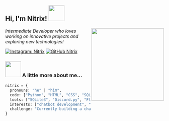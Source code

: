 <h2> Hi, I'm Nitrix! <img src="https://media.giphy.com/media/mGcNjsfWAjY5AEZNw6/giphy.gif" width="50"></h2>
<img align='right' src="https://i.postimg.cc/dVr44pKN/cdd0472d-4796-4187-b555-ec3e433cddfe.jpg" width="230">
<p><em>Intermediate Developer who loves working on innovative projects and exploring new technologies!</em></p>

[![Instagram: Nitrix](https://img.shields.io/badge/-Instagram-%23E4405F?style=flat-square&logo=instagram&logoColor=white)](https://www.instagram.com/your_instagram_handle/)
[![GitHub Nitrix](https://img.shields.io/github/followers/your_github_username?label=follow&style=social)](https://github.com/your_github_username)

### <img src="https://media.giphy.com/media/VgCDAzcKvsR6OM0uWg/giphy.gif" width="50"> A little more about me...  

```python
nitrix = {
  pronouns: "he" | "him",
  code: ["Python", "HTML", "CSS", "SQL"],
  tools: ["SQLite3", "Discord.py", "Flask"],
  interests: ["chatbot development", "backend systems", "database management"],
  challenge: "Currently building a chatbot with advanced features and working on my SQL skills"
}
```
